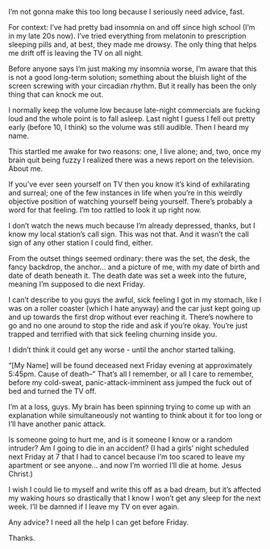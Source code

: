  I’m not gonna make this too long because I seriously need advice, fast.  


  
For context: I’ve had pretty bad insomnia on and off since high school (I’m in my late 20s now). I’ve tried everything from melatonin to prescription sleeping pills and, at best, they made me drowsy. The only thing that helps me drift off is leaving the TV on all night.  


  
Before anyone says I’m just making my insomnia worse, I’m aware that this is not a good long-term solution; something about the bluish light of the screen screwing with your circadian rhythm. But it really has been the only thing that can knock me out.  


  
I normally keep the volume low because late-night commercials are fucking loud and the whole point is to fall asleep. Last night I guess I fell out pretty early (before 10, I think) so the volume was still audible. Then I heard my name.  


  
This startled me awake for two reasons: one, I live alone; and, two, once my brain quit being fuzzy I realized there was a news report on the television. About me.  


  
If you’ve ever seen yourself on TV then you know it’s kind of exhilarating and surreal; one of the few instances in life when you’re in this weirdly objective position of watching yourself being yourself. There’s probably a word for that feeling. I’m too rattled to look it up right now.  


  
I don’t watch the news much because I’m already depressed, thanks, but I know my local station’s call sign. This was not that. And it wasn’t the call sign of any other station I could find, either.  


  
From the outset things seemed ordinary: there was the set, the desk, the fancy backdrop, the anchor… and a picture of me, with my date of birth and date of death beneath it. The death date was set a week into the future, meaning I’m supposed to die next Friday.  


  
I can’t describe to you guys the awful, sick feeling I got in my stomach, like I was on a roller coaster (which I hate anyway) and the car just kept going up and up towards the first drop without ever reaching it. There’s nowhere to go and no one around to stop the ride and ask if you’re okay. You’re just trapped and terrified with that sick feeling churning inside you.  


  
I didn’t think it could get any worse - until the anchor started talking.  


  
“\[My Name\] will be found deceased next Friday evening at approximately 5:45pm. Cause of death–” That’s all I remember, or all I care to remember, before my cold-sweat, panic-attack-imminent ass jumped the fuck out of bed and turned the TV off.  


  
I’m at a loss, guys. My brain has been spinning trying to come up with an explanation while simultaneously not wanting to think about it for too long or I’ll have another panic attack.  


  
Is someone going to hurt me, and is it someone I know or a random intruder? Am I going to die in an accident? (I had a girls’ night scheduled next Friday at 7 that I had to cancel because I’m too scared to leave my apartment or see anyone… and now I’m worried I’ll die at home. Jesus Christ.)  


  
I wish I could lie to myself and write this off as a bad dream, but it’s affected my waking hours so drastically that I know I won’t get any sleep for the next week. I’ll be damned if I leave my TV on ever again.  


  
Any advice? I need all the help I can get before Friday.  


  
Thanks. 
